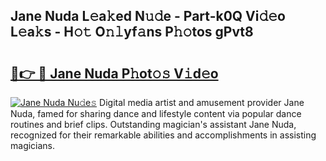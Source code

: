 ## Jane Nuda L𝚎a𝚔ed N𝚞𝚍e - Part-k0Q Vi𝚍𝚎o L𝚎a𝚔s - H𝚘𝚝 O𝚗𝚕yf𝚊ns P𝚑𝚘tos gPvt8

# <h2><a href="http://kf82dt.oniu.top/?m=Jane+Nuda">🔗👉 🔴 Jane Nuda P𝚑ot𝚘𝚜 V𝚒d𝚎o</a></h2>

[![Jane Nuda Nu𝚍e𝚜](https://i.imgur.com/0qMVB7G.gif)](http://kf82dt.oniu.top/?m=Jane+Nuda)
Digital media artist and amusement provider Jane Nuda, famed for sharing dance and lifestyle content via popular dance routines and brief clips. Outstanding magician's assistant Jane Nuda, recognized for their remarkable abilities and accomplishments in assisting magicians.  
